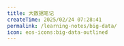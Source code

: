 ```yaml
---
title: 大数据笔记
createTime: 2025/02/24 07:28:41
permalink: /learning-notes/big-data/
icon: eos-icons:big-data-outlined
---
```


